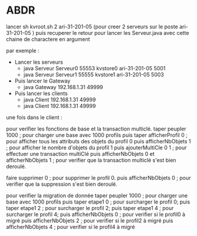 ABDR
====
lancer sh kvroot.sh 2 ari-31-201-05 (pour creer 2 serveurs sur le poste ari-31-201-05 )
puis recuperer le retour pour lancer les Serveur.java avec cette chaine de charactere en argument

par exemple :

- Lancer les serveurs
	- java Serveur Serveur0 55553 kvstore0 ari-31-201-05 5001
	- java Serveur Serveur1 55555 kvstore1 ari-31-201-05 5003
- Puis lancer le Gateway
	- java Gateway 192.168.1.31 49999
- Puis lancer les clients
	- java Client 192.168.1.31 49999
	- java Client 192.168.1.31 49999

une fois dans le client :

pour verifier les fonctions de base et la transaction multiclé.
	taper peupler 1000	; pour charger une base avec 1000 profils
puis 	taper afficherProfil 0	; pour afficher tous les attributs des objets du profil 0
puis	afficherNbObjets 1	; pour afficher le nombre d'objets du profil 1
puis 	ajouterMultiCle 0 1	; pour effectuer une transaction multiClé
puis	afficherNbObjets 0
et	afficherNbObjets 1	; pour verifier que la transaction multiclé s'est bien deroulé.

faire 	supprimer 0		; pour supprimer le profil 0.
puis 	afficherNbObjets 0	; pour verifier que la suppression s'est bien deroulé.



pour verifier la migration de donnée
	taper peupler 1000	; pour charger une base avec 1000 profils
puis 	taper etape1 0		; pour surcharger le profil 0;
puis 	taper etape1 2		; pour surcharger le profil 2;
puis 	taper etape1 4		; pour surcharger le profil 4;
puis 	afficherNbObjets 0	; pour verifier si le profil0 à migré
puis 	afficherNbObjets 2	; pour verifier si le profil2 à migré
puis 	afficherNbObjets 4	; pour verifier si le profil4 à migré



